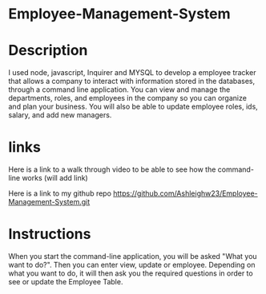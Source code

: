 # Employee-Management-System

# Description 
I used node, javascript, Inquirer and MYSQL to develop a employee tracker that allows a company to interact with information stored in the databases, through a command line application. You can view and manage the departments, roles, and employees in the company so you can organize and plan your business. You will also be able to update employee roles, ids, salary, and add new managers. 



# links
Here is a link to a walk through video to be able to see how the command-line works (will add link)

Here is a link to my github repo https://github.com/Ashleighw23/Employee-Management-System.git


# Instructions

When you start the command-line application, you will be asked "What you want to do?". Then you can enter view, update or employee. Depending on what you want to do, it will then ask you the required questions in order to see or update the Employee Table.  


